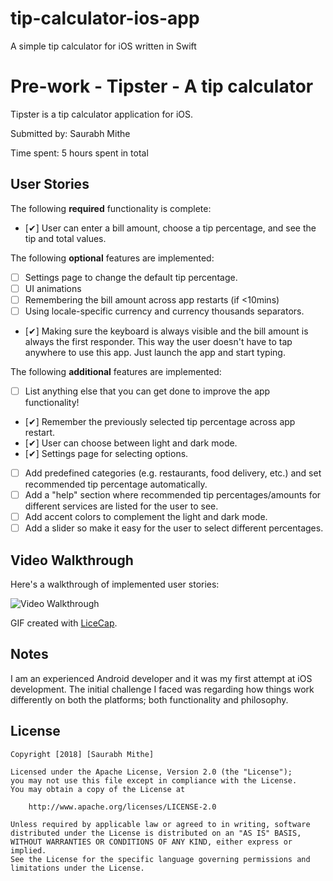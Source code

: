 # tip-calculator-ios-app
A simple tip calculator for iOS written in Swift

# Pre-work - Tipster - A tip calculator

Tipster is a tip calculator application for iOS.

Submitted by: Saurabh Mithe

Time spent: 5 hours spent in total

## User Stories

The following **required** functionality is complete:

* [✔] User can enter a bill amount, choose a tip percentage, and see the tip and total values.

The following **optional** features are implemented:
* [ ] Settings page to change the default tip percentage.
* [ ] UI animations
* [ ] Remembering the bill amount across app restarts (if <10mins)
* [ ] Using locale-specific currency and currency thousands separators.
* [✔] Making sure the keyboard is always visible and the bill amount is always the first responder. This way the user doesn't have to tap anywhere to use this app. Just launch the app and start typing.

The following **additional** features are implemented:

- [ ] List anything else that you can get done to improve the app functionality!
- [✔] Remember the previously selected tip percentage across app restart.
- [✔] User can choose between light and dark mode.
- [✔] Settings page for selecting options.
- [ ] Add predefined categories (e.g. restaurants, food delivery, etc.) and set recommended tip percentage automatically.
- [ ] Add a "help" section where recommended tip percentages/amounts for different services are listed for the user to see.
- [ ] Add accent colors to complement the light and dark mode.
- [ ] Add a slider so make it easy for the user to select different percentages.

## Video Walkthrough 

Here's a walkthrough of implemented user stories:

<img src='https://i.imgur.com/7kBZpgs.gif' title='Video Walkthrough' width='' alt='Video Walkthrough' />

GIF created with [LiceCap](http://www.cockos.com/licecap/).

## Notes

I am an experienced Android developer and it was my first attempt at iOS development.
The initial challenge I faced was regarding how things work differently on both the 
platforms; both functionality and philosophy.

## License

    Copyright [2018] [Saurabh Mithe]

    Licensed under the Apache License, Version 2.0 (the "License");
    you may not use this file except in compliance with the License.
    You may obtain a copy of the License at

        http://www.apache.org/licenses/LICENSE-2.0

    Unless required by applicable law or agreed to in writing, software
    distributed under the License is distributed on an "AS IS" BASIS,
    WITHOUT WARRANTIES OR CONDITIONS OF ANY KIND, either express or implied.
    See the License for the specific language governing permissions and
    limitations under the License.
